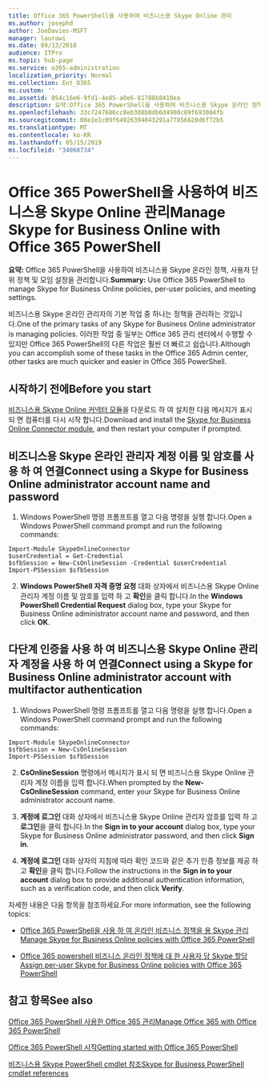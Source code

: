 ```yaml
---
title: Office 365 PowerShell을 사용하여 비즈니스용 Skype Online 관리
ms.author: josephd
author: JoeDavies-MSFT
manager: laurawi
ms.date: 09/13/2018
audience: ITPro
ms.topic: hub-page
ms.service: o365-administration
localization_priority: Normal
ms.collection: Ent_O365
ms.custom: ''
ms.assetid: 054c16e6-9fd1-4e85-a0e6-81788b8410ea
description: 요약:Office 365 PowerShell을 사용하여 비즈니스용 Skype 온라인 정책, 사용자 단위 정책 및 모임 설정을 관리합니다.
ms.openlocfilehash: 33c7247686cc8eb308b8db6d4900c89f693004fb
ms.sourcegitcommit: 08e1e1c09f64926394043291a77856620d6f72b5
ms.translationtype: MT
ms.contentlocale: ko-KR
ms.lasthandoff: 05/15/2019
ms.locfileid: "34068734"
---
```

# <a name="manage-skype-for-business-online-with-office-365-powershell"></a><span data-ttu-id="a571d-103">Office 365 PowerShell을 사용하여 비즈니스용 Skype Online 관리</span><span class="sxs-lookup"><span data-stu-id="a571d-103">Manage Skype for Business Online with Office 365 PowerShell</span></span>

 <span data-ttu-id="a571d-104">**요약:** Office 365 PowerShell을 사용하여 비즈니스용 Skype 온라인 정책, 사용자 단위 정책 및 모임 설정을 관리합니다.</span><span class="sxs-lookup"><span data-stu-id="a571d-104">**Summary:** Use Office 365 PowerShell to manage Skype for Business Online policies, per-user policies, and meeting settings.</span></span>
  
<span data-ttu-id="a571d-105">비즈니스용 Skype 온라인 관리자의 기본 작업 중 하나는 정책을 관리하는 것입니다.</span><span class="sxs-lookup"><span data-stu-id="a571d-105">One of the primary tasks of any Skype for Business Online administrator is managing policies.</span></span> <span data-ttu-id="a571d-106">이러한 작업 중 일부는 Office 365 관리 센터에서 수행할 수 있지만 Office 365 PowerShell의 다른 작업은 훨씬 더 빠르고 쉽습니다.</span><span class="sxs-lookup"><span data-stu-id="a571d-106">Although you can accomplish some of these tasks in the Office 365 Admin center, other tasks are much quicker and easier in Office 365 PowerShell.</span></span> 

## <a name="before-you-start"></a><span data-ttu-id="a571d-107">시작하기 전에</span><span class="sxs-lookup"><span data-stu-id="a571d-107">Before you start</span></span>

<span data-ttu-id="a571d-108">[비즈니스용 Skype Online 커넥터 모듈](https://www.microsoft.com/en-us/download/details.aspx?id=39366)을 다운로드 하 여 설치한 다음 메시지가 표시 되 면 컴퓨터를 다시 시작 합니다.</span><span class="sxs-lookup"><span data-stu-id="a571d-108">Download and install the [Skype for Business Online Connector module](https://www.microsoft.com/en-us/download/details.aspx?id=39366), and then restart your computer if prompted.</span></span>


## <a name="connect-using-a-skype-for-business-online-administrator-account-name-and-password"></a><span data-ttu-id="a571d-109">비즈니스용 Skype 온라인 관리자 계정 이름 및 암호를 사용 하 여 연결</span><span class="sxs-lookup"><span data-stu-id="a571d-109">Connect using a Skype for Business Online administrator account name and password</span></span>

1. <span data-ttu-id="a571d-110">Windows PowerShell 명령 프롬프트를 열고 다음 명령을 실행 합니다.</span><span class="sxs-lookup"><span data-stu-id="a571d-110">Open a Windows PowerShell command prompt and run the following commands:</span></span> 
    
  ```
  Import-Module SkypeOnlineConnector
  $userCredential = Get-Credential
  $sfbSession = New-CsOnlineSession -Credential $userCredential
  Import-PSSession $sfbSession
  ```

2. <span data-ttu-id="a571d-111">**Windows PowerShell 자격 증명 요청** 대화 상자에서 비즈니스용 Skype Online 관리자 계정 이름 및 암호를 입력 하 고 **확인**을 클릭 합니다.</span><span class="sxs-lookup"><span data-stu-id="a571d-111">In the **Windows PowerShell Credential Request** dialog box, type your Skype for Business Online administrator account name and password, and then click **OK**.</span></span>


## <a name="connect-using-a-skype-for-business-online-administrator-account-with-multifactor-authentication"></a><span data-ttu-id="a571d-112">다단계 인증을 사용 하 여 비즈니스용 Skype Online 관리자 계정을 사용 하 여 연결</span><span class="sxs-lookup"><span data-stu-id="a571d-112">Connect using a Skype for Business Online administrator account with multifactor authentication</span></span>

1. <span data-ttu-id="a571d-113">Windows PowerShell 명령 프롬프트를 열고 다음 명령을 실행 합니다.</span><span class="sxs-lookup"><span data-stu-id="a571d-113">Open a Windows PowerShell command prompt and run the following commands:</span></span>

  ```
  Import-Module SkypeOnlineConnector
  $sfbSession = New-CsOnlineSession
  Import-PSSession $sfbSession
  ```

2. <span data-ttu-id="a571d-114">**CsOnlineSession** 명령에서 메시지가 표시 되 면 비즈니스용 Skype Online 관리자 계정 이름을 입력 합니다.</span><span class="sxs-lookup"><span data-stu-id="a571d-114">When prompted by the **New-CsOnlineSession** command, enter your Skype for Business Online administrator account name.</span></span>

3. <span data-ttu-id="a571d-115">**계정에 로그인** 대화 상자에서 비즈니스용 Skype Online 관리자 암호를 입력 하 고 **로그인**을 클릭 합니다.</span><span class="sxs-lookup"><span data-stu-id="a571d-115">In the **Sign in to your account** dialog box, type your Skype for Business Online administrator password, and then click **Sign in**.</span></span>

4. <span data-ttu-id="a571d-116">**계정에 로그인** 대화 상자의 지침에 따라 확인 코드와 같은 추가 인증 정보를 제공 하 고 **확인**을 클릭 합니다.</span><span class="sxs-lookup"><span data-stu-id="a571d-116">Follow the instructions in the **Sign in to your account** dialog box to provide additional authentication information, such as a verification code, and then click **Verify**.</span></span>

<span data-ttu-id="a571d-117">자세한 내용은 다음 항목을 참조하세요.</span><span class="sxs-lookup"><span data-stu-id="a571d-117">For more information, see the following topics:</span></span>
  
- [<span data-ttu-id="a571d-118">Office 365 PowerShell을 사용 하 여 온라인 비즈니스 정책을 용 Skype 관리</span><span class="sxs-lookup"><span data-stu-id="a571d-118">Manage Skype for Business Online policies with Office 365 PowerShell</span></span>](manage-skype-for-business-online-policies-with-office-365-powershell.md)
    
- [<span data-ttu-id="a571d-119">Office 365 powershell 비즈니스 온라인 정책에 대 한 사용자 당 Skype 할당</span><span class="sxs-lookup"><span data-stu-id="a571d-119">Assign per-user Skype for Business Online policies with Office 365 PowerShell</span></span>](assign-per-user-skype-for-business-online-policies-with-office-365-powershell.md)
    
## <a name="see-also"></a><span data-ttu-id="a571d-120">참고 항목</span><span class="sxs-lookup"><span data-stu-id="a571d-120">See also</span></span>

[<span data-ttu-id="a571d-121">Office 365 PowerShell 사용한 Office 365 관리</span><span class="sxs-lookup"><span data-stu-id="a571d-121">Manage Office 365 with Office 365 PowerShell</span></span>](manage-office-365-with-office-365-powershell.md)
  
[<span data-ttu-id="a571d-122">Office 365 PowerShell 시작</span><span class="sxs-lookup"><span data-stu-id="a571d-122">Getting started with Office 365 PowerShell</span></span>](getting-started-with-office-365-powershell.md)

[<span data-ttu-id="a571d-123">비즈니스용 Skype PowerShell cmdlet 참조</span><span class="sxs-lookup"><span data-stu-id="a571d-123">Skype for Business PowerShell cmdlet references</span></span>](https://docs.microsoft.com/powershell/module/skype/?view=skype-ps)

